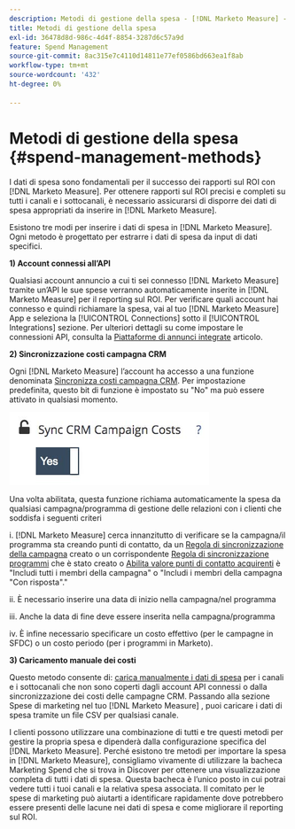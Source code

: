 ```yaml
---
description: Metodi di gestione della spesa - [!DNL Marketo Measure] - Documentazione del prodotto
title: Metodi di gestione della spesa
exl-id: 36478d8d-986c-4d4f-8854-3287d6c57a9d
feature: Spend Management
source-git-commit: 8ac315e7c4110d14811e77ef0586bd663ea1f8ab
workflow-type: tm+mt
source-wordcount: '432'
ht-degree: 0%

---
```


# Metodi di gestione della spesa {#spend-management-methods}

I dati di spesa sono fondamentali per il successo dei rapporti sul ROI con [!DNL Marketo Measure]. Per ottenere rapporti sul ROI precisi e completi su tutti i canali e i sottocanali, è necessario assicurarsi di disporre dei dati di spesa appropriati da inserire in [!DNL Marketo Measure].

Esistono tre modi per inserire i dati di spesa in [!DNL Marketo Measure]. Ogni metodo è progettato per estrarre i dati di spesa da input di dati specifici.

**1) Account connessi all’API**

Qualsiasi account annuncio a cui ti sei connesso [!DNL Marketo Measure] tramite un’API le sue spese verranno automaticamente inserite in [!DNL Marketo Measure] per il reporting sul ROI. Per verificare quali account hai connesso e quindi richiamare la spesa, vai al tuo [!DNL Marketo Measure] App e seleziona la [!UICONTROL Connections] sotto il [!UICONTROL Integrations] sezione. Per ulteriori dettagli su come impostare le connessioni API, consulta la [Piattaforme di annunci integrate](/help/api-connections/utilizing-marketo-measures-api-connections/integrated-ad-platforms.md#how-to-connect-ad-platforms) articolo.

**2) Sincronizzazione costi campagna CRM**

Ogni [!DNL Marketo Measure] l’account ha accesso a una funzione denominata [Sincronizza costi campagna CRM](/help/marketing-spend/spend-management/crm-campaign-costs.md#availability). Per impostazione predefinita, questo bit di funzione è impostato su &quot;No&quot; ma può essere attivato in qualsiasi momento.

![](assets/spend-management-methods-1.png)

Una volta abilitata, questa funzione richiama automaticamente la spesa da qualsiasi campagna/programma di gestione delle relazioni con i clienti che soddisfa i seguenti criteri

i. [!DNL Marketo Measure] cerca innanzitutto di verificare se la campagna/il programma sta creando punti di contatto, da un [Regola di sincronizzazione della campagna](/help/channel-tracking-and-setup/offline-channels/custom-campaign-sync.md) creato o un corrispondente [Regola di sincronizzazione programmi](/help/marketo-measure-and-marketo/marketo-measure-integrations-with-marketo/marketo-engage-programs-integration.md) che è stato creato o [Abilita valore punti di contatto acquirenti](/help/channel-tracking-and-setup/offline-channels/syncing-offline-campaigns.md#how-to-create-a-campaign-and-sync-buyer-touchpoints) è &quot;Includi tutti i membri della campagna&quot; o &quot;Includi i membri della campagna &quot;Con risposta&quot;.&quot;

ii. È necessario inserire una data di inizio nella campagna/nel programma

iii. Anche la data di fine deve essere inserita nella campagna/programma

iv. È infine necessario specificare un costo effettivo (per le campagne in SFDC) o un costo periodo (per i programmi in Marketo).

**3) Caricamento manuale dei costi**

Questo metodo consente di: [carica manualmente i dati di spesa](/help/marketing-spend/spend-management/marketing-channel-costs.md#uploading-marketing-costs) per i canali e i sottocanali che non sono coperti dagli account API connessi o dalla sincronizzazione dei costi delle campagne CRM. Passando alla sezione Spese di marketing nel tuo [!DNL Marketo Measure] , puoi caricare i dati di spesa tramite un file CSV per qualsiasi canale.

I clienti possono utilizzare una combinazione di tutti e tre questi metodi per gestire la propria spesa e dipenderà dalla configurazione specifica del [!DNL Marketo Measure]. Perché esistono tre metodi per importare la spesa in [!DNL Marketo Measure], consigliamo vivamente di utilizzare la bacheca Marketing Spend che si trova in Discover per ottenere una visualizzazione completa di tutti i dati di spesa. Questa bacheca è l’unico posto in cui potrai vedere tutti i tuoi canali e la relativa spesa associata. Il comitato per le spese di marketing può aiutarti a identificare rapidamente dove potrebbero essere presenti delle lacune nei dati di spesa e come migliorare il reporting sul ROI.
